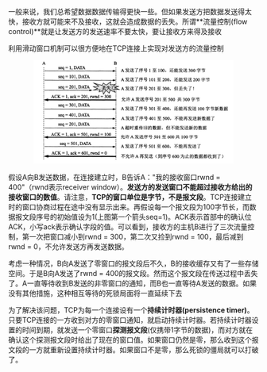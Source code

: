 一般来说，我们总希望数据数据传输得更快一些。但如果发送方把数据发送得太快，接收方就可能来不及接收，这就会造成数据的丢失。所谓**流量控制(flow control)**就是让发送方的发送速率不要太快，要让接收方来得及接收

利用滑动窗口机制可以很方便地在TCP连接上实现对发送方的流量控制

<div align="center">    
<img src="./imgs/流量控制.jpg" width="80%" height="80%">
</div>

假设A向B发送数据，在连接建立时，B告诉A："我的接收窗口rwnd = 400"（rwnd表示receiver window）。**发送方的发送窗口不能超过接收方给出的接收窗口的数值**。请注意，**TCP的窗口单位是字节，不是报文段**。TCP连接建立时的窗口协商过程在途中没有显示出来。再假设每一个报文段为100字节长，而数据报文段序号的初始值设为1(上图第一个箭头seq=1)。ACK表示首部中的确认位ACK，小写ack表示确认字段的值。可以看到，接收方的主机B进行了三次流量控制，第一次把窗口减小到rwnd = 300，第二次又捡到rwnd = 100，最后减到rwnd = 0，不允许发送方再发送数据。

考虑一种情况，B向A发送了零窗口的报文段后不久，B的接收缓存又有了一些存储空间。于是B向A发送了rwnd = 400的报文段。然而这个报文段在传送过程中丢失了。A一直等待收到B发送的非零窗口的通知，而B也一直等待A发送的数据。如果没有其他措施，这种相互等待的死锁局面将一直延续下去

为了解决该问题，TCP为每一个连接设有一个**持续计时器(persistence timer)**。只要TCP连接的一方收到对方的零窗口通知，就启动持续计时器。若持续计时器设置的时间到期，就发送一个零窗口**探测报文段**(仅携带1字节的数据)，而对方就在确认这个探测报文段时给出了现在的窗口值。如果窗口仍然是零，那么收到这个报文段的一方就重新设置持续计时器。如果窗口不是零，那么死锁的僵局就可以打破了。

